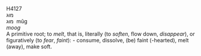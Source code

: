 <body>
  <p>H4127<br>  מוּג  <br> מוּג  ‎  mûg  <br><i>moog </i><br>A primitive root; to <i>melt</i>, that is, literally (to <i>soften</i>, flow down, <i>disappear</i>), or figuratively (to <i>fear</i>, <i>faint</i>): - consume, dissolve, (be) faint (-hearted), melt (away), make soft.<br></p>
 </body>